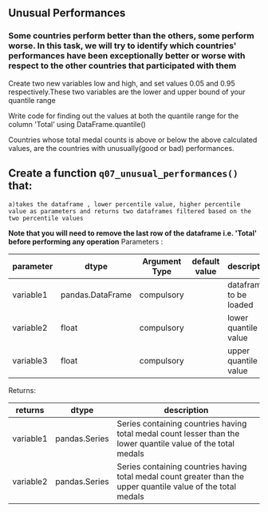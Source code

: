 ## Unusual Performances

### Some countries perform better than the others, some perform worse. In this task, we will try to identify which countries' performances have been exceptionally better or worse with respect to the other countries that participated with them

Create two new variables low and high, and set values 0.05 and 0.95 respectively.These two variables are the lower and upper bound of your quantile range

Write code for finding out the values at both the quantile range for the column 'Total' using DataFrame.quantile() 

Countries whose total medal counts is above or below the above calculated values, are the countries with unusually(good or bad) performances.

## Create a function `q07_unusual_performances()` that:
    
    a)takes the dataframe , lower percentile value, higher percentile value as parameters and returns two dataframes filtered based on the two percentile values
    
**Note that you will need to remove the last row of the dataframe i.e. 'Total' before performing any operation**
Parameters :

| parameter | dtype          | Argument Type | default value | description                   |
|-----------|----------------|---------------|---------------|-------------------------------|
| variable1  |pandas.DataFrame| compulsory    |               | dataframe to be loaded        |
| variable2  |float          | compulsory    |               | lower quantile value        |
| variable3  |float          | compulsory    |               | upper quantile value        |


Returns:

| returns  | dtype            | description                                |
|----------|------------------|--------------------------------------------|
| variable1 | pandas.Series             | Series containing countries having total medal count lesser than the lower quantile value of the total medals                 |
| variable2 | pandas.Series              | Series containing countries having total medal count greater than the upper quantile value of the total medals                            |
    
    
    
